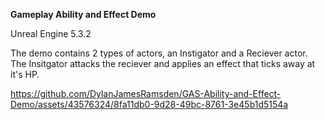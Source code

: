 **Gameplay Ability and Effect Demo**

Unreal Engine 5.3.2

The demo contains 2 types of actors, an Instigator and a Reciever actor. The Insitgator attacks the reciever and applies an effect that ticks away at it's HP.

https://github.com/DylanJamesRamsden/GAS-Ability-and-Effect-Demo/assets/43576324/8fa11db0-9d28-49bc-8761-3e45b1d5154a

